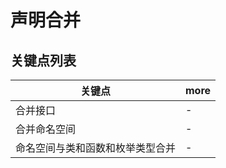 # 声明合并

## 关键点列表

| 关键点                           | more |
| -------------------------------- | ---- |
| 合并接口                         | -    |
| 合并命名空间                     | -    |
| 命名空间与类和函数和枚举类型合并 | -    |
